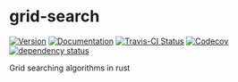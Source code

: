 # grid-search

[![Version](https://img.shields.io/crates/v/grid_search.svg)](https://crates.io/crates/grid_search)
[![Documentation](https://docs.rs/grid_search/badge.svg)](https://docs.rs/grid_search)
[![Travis-CI Status](https://travis-ci.org/stevebob/grid-search.svg?branch=master)](https://travis-ci.org/stevebob/grid-search)
[![Codecov](https://codecov.io/gh/stevebob/grid-search/branch/master/graphs/badge.svg)](https://codecov.io/gh/stevebob/grid-search)
[![dependency status](https://deps.rs/repo/github/stevebob/grid-search/status.svg)](https://deps.rs/repo/github/stevebob/grid-search)

Grid searching algorithms in rust

